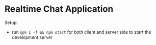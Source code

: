 # Realtime Chat Application

Setup:
- run ```npm i -f && npm start``` for both client and server side to start the development server
